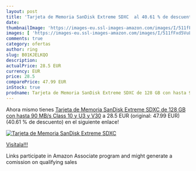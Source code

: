 ```yaml
---
layout: post
title: 'Tarjeta de Memoria SanDisk Extreme SDXC  al 40.61 % de descuento'
date: 
thumbnailImage: 'https://images-eu.ssl-images-amazon.com/images/I/511fFxd5VuL._SL200_.jpg'
images: [ 'https://images-eu.ssl-images-amazon.com/images/I/511fFxd5VuL._SL200_.jpg' ]
comments: true
category: ofertas
author: ring
slug: B01KJELKQO
description:
actualPrice: 28.5 EUR
currency: EUR
price: 28.5
comparePrice: 47.99 EUR
inStock: true
prodname: Tarjeta de Memoria SanDisk Extreme SDXC de 128 GB con hasta 90 MB/s  Class 10 y U3 y V30
---
```


Ahora mismo tienes [Tarjeta de Memoria SanDisk Extreme SDXC de 128 GB con hasta 90 MB/s  Class 10 y U3 y V30](https://www.amazon.es/dp/B01KJELKQO/?tag=tolees-21) a 28.5 EUR (original: 47.99 EUR) (40.61 %  de descuento) en el siguiente enlace!

[![Tarjeta de Memoria SanDisk Extreme SDXC ](https://images-eu.ssl-images-amazon.com/images/I/511fFxd5VuL._SL200_.jpg)](https://www.amazon.es/dp/B01KJELKQO/?tag=tolees-21)

[Visítala!!!](https://www.amazon.es/dp/B01KJELKQO/?tag=tolees-21)

Links participate in Amazon Associate program and might generate a comission on qualifying sales
